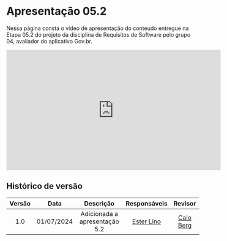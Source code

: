 # Apresentação 05.2

Nessa página consta o vídeo de apresentação do conteúdo entregue na Etapa 05.2 do projeto da disciplina de Requisitos de Software pelo grupo 04, avaliador do aplicativo Gov.br.

<iframe width="560" height="315" src="https://www.youtube.com/embed/f1nbiH4_ceg?si=JCgBbIR9BhQWkrO8" title="YouTube video player" frameborder="0" allow="accelerometer; autoplay; clipboard-write; encrypted-media; gyroscope; picture-in-picture; web-share" referrerpolicy="strict-origin-when-cross-origin" allowfullscreen></iframe>

## Histórico de versão

| Versão |    Data    |             Descrição             |                                       Responsáveis                                       |                    Revisor                    |
| :-----: | :--------: | :---------------------------------: | :----------------------------------------------------------------------------------------: | :-------------------------------------------: |
| 1.0 | 01/07/2024 | Adicionada a apresentação 5.2 | [Ester Lino](https://github.com/esteerlino) | [Caio Berg](https://github.com/Caio-bergbjj) |
